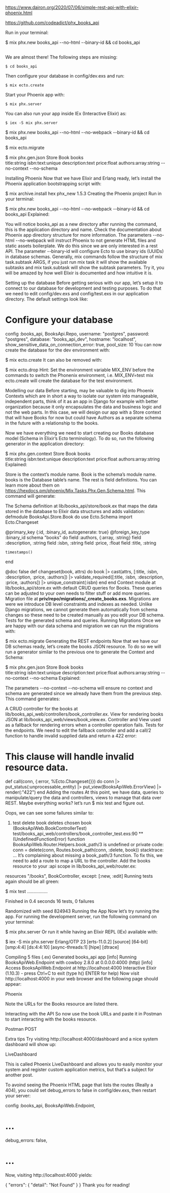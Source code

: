 https://www.dairon.org/2020/07/06/simple-rest-api-with-elixir-phoenix.html

https://github.com/codeadict/phx_books_api


Run in your terminal:

$ mix phx.new books_api --no-html  --binary-id && cd books_api
 
## 
We are almost there! The following steps are missing:

    $ cd books_api

Then configure your database in config/dev.exs and run:

    $ mix ecto.create

Start your Phoenix app with:

    $ mix phx.server

You can also run your app inside IEx (Interactive Elixir) as:

    $ iex -S mix phx.server


$ mix phx.new books_api --no-html --no-webpack --binary-id && cd books_api

$ mix ecto.migrate

$ mix phx.gen.json Store Book books \
title:string isbn:text:unique description:text price:float authors:array:string --no-context --no-schema

Installing Phoenix
Now that we have Elixir and Erlang ready, let’s install the Phoenix application bootstrapping script with:

$ mix archive.install hex phx_new 1.5.3
Creating the Phoenix project
Run in your terminal:

$ mix phx.new books_api --no-html --no-webpack --binary-id && cd books_api
Explained:

You will notice books_api as a new directory after running the command, this is the application directory and name. Check the documentation about Phoenix app directory structure for more information.
The parameters --no-html --no-webpack will instruct Phoenix to not generate HTML files and static assets boilerplate. We do this since we are only interested in a rest API.
The parameter --binary-id will configure Ecto to use binary ids (UUIDs) in database schemas.
Generally, mix commands follow the structure of mix task.subtask ARGS, if you just run mix task it will show the available subtasks and mix task.subtask will show the subtask parameters. Try it, you will be amazed by how well Elixir is documented and how intuitive it is.

Setting up the database
Before getting serious with our app, let’s setup it to connect to our database for development and testing purposes. To do that we need to edit config/dev.exs and config/test.exs in our application directory. The default settings look like:

# Configure your database
config :books_api, BooksApi.Repo,
  username: "postgres",
  password: "postgres",
  database: "books_api_dev",
  hostname: "localhost",
  show_sensitive_data_on_connection_error: true,
  pool_size: 10
You can now create the database for the dev environment with:

$ mix ecto.create
It can also be removed with:

$ mix ecto.drop
Hint: Set the environment variable MIX_ENV before the commands to switch the Phonenix environment, i.e. MIX_ENV=test mix ecto.create will create the database for the test environment.

Modelling our data
Before starting, may be valuable to dig into Phoenix Contexts which are in short a way to isolate our system into manageable, independent parts, think of it as an app in Django for example with better organization because it only encapsulates the data and business logic and not the web parts. In this case, we will design our app with a Store context that will have Books for now but could have Authors as a separate schema in the future with a relationship to the books.

Now we have everything we need to start creating our Books database model (Schema in Elixir’s Ecto terminology). To do so, run the following generator in the application directory:

$ mix phx.gen.context Store Book books \
title:string isbn:text:unique description:text price:float authors:array:string
Explained:

Store is the context’s module name.
Book is the schema’s module name.
books is the Database table’s name.
The rest is field definitions. You can learn more about them on https://hexdocs.pm/phoenix/Mix.Tasks.Phx.Gen.Schema.html.
This command will generate:

The Schema definition at lib/books_api/store/book.ex that maps the data stored in the database to Elixir data structures and adds validation:
defmodule BooksApi.Store.Book do
  use Ecto.Schema
  import Ecto.Changeset

  @primary_key {:id, :binary_id, autogenerate: true}
  @foreign_key_type :binary_id
  schema "books" do
    field :authors, {:array, :string}
    field :description, :string
    field :isbn, :string
    field :price, :float
    field :title, :string

    timestamps()
  end

  @doc false
  def changeset(book, attrs) do
    book
    |> cast(attrs, [:title, :isbn, :description, :price, :authors])
    |> validate_required([:title, :isbn, :description, :price, :authors])
    |> unique_constraint(:isbn)
  end
end
Context module at lib/books_api/store.ex with default CRUD queries for Books. These queries can be adjusted to your own needs to filter stuff or add more queries.
Migration file at **priv/repo/migrations/_create_books.exs**. Migrations are were we introduce DB level constraints and indexes as needed. Unlike Django migrations, we cannot generate them automatically from schema changes so these need to be created manually as you edit your DB schema.
Tests for the generated schema and queries.
Running Migrations
Once we are happy with our data schema and migration we can run the migrations with:

$ mix ecto.migrate
Generating the REST endpoints
Now that we have our DB schemas ready, let’s create the books JSON resource. To do so we will run a generator similar to the previous one to generate the Context and Schema:

$ mix phx.gen.json Store Book books \
title:string isbn:text:unique description:text price:float authors:array:string --no-context --no-schema
Explained:

The parameters --no-context --no-schema will ensure no context and schema are generated since we already have them from the previous step.
This command generates:

A CRUD controller for the books at lib/books_api_web/controllers/book_controller.ex.
View for rendering books JSON at lib/books_api_web/views/book_view.ex.
Controller and View used as a fallback for rendering errors when a controller operation fails.
Tests for the endpoints.
We need to edit the fallback controller and add a call/2 function to handle invalid supplied data and return a 422 error:

# This clause will handle invalid resource data.
def call(conn, {:error, %Ecto.Changeset{}}) do
    conn
    |> put_status(:unprocessable_entity)
    |> put_view(BooksApiWeb.ErrorView)
    |> render(:"422")
end
Adding the routes
At this point, we have data, queries to manipulate/query the data and controllers, views to manage that data over REST. Maybe everything works? let’s run $ mix test and figure out.

Oops, we can see some failures similar to:

  1) test delete book deletes chosen book (BooksApiWeb.BookControllerTest)
     test/books_api_web/controllers/book_controller_test.exs:90
     ** (UndefinedFunctionError) function BooksApiWeb.Router.Helpers.book_path/3 is undefined or private
     code: conn = delete(conn, Routes.book_path(conn, :delete, book))
     stacktrace:
       ...
It’s complaining about missing a book_path/3 function. To fix this, we need to add a route to map a URL to the controller. Add the books resource to your :api scope in lib/books_api_web/router.ex:

resources "/books", BookController, except: [:new, :edit]
Running tests again should be all green:

$ mix test
................

Finished in 0.4 seconds
16 tests, 0 failures

Randomized with seed 824943
Running the App
Now let’s try running the app. For running the development server, run the following command on your terminal:

$ mix phx.server
Or run it while having an Elixir REPL (IEx) available with:

$ iex -S mix phx.server
Erlang/OTP 23 [erts-11.0.2] [source] [64-bit] [smp:4:4] [ds:4:4:10] [async-threads:1] [hipe] [dtrace]

Compiling 5 files (.ex)
Generated books_api app
[info] Running BooksApiWeb.Endpoint with cowboy 2.8.0 at 0.0.0.0:4000 (http)
[info] Access BooksApiWeb.Endpoint at http://localhost:4000
Interactive Elixir (1.10.3) - press Ctrl+C to exit (type h() ENTER for help)
Now visit http://localhost:4000 in your web browser and the following page should appear:

Phoenix

Note the URLs for the Books resource are listed there.

Interacting with the API
So now use the book URLs and paste it in Postman to start interacting with the books resource.

Postman POST

Extra tips
Try visiting http://localhost:4000/dashboard and a nice system dashboard will show up:

LiveDashboard

This is called Phoenix LiveDashboard and allows you to easily monitor your system and register custom application metrics, but that’s a subject for another post.

To avoind seeing the Phoenix HTML page that lists the routes (Really a 404), you could set debug_errors to false in config/dev.exs, then restart your server:

config :books_api, BooksApiWeb.Endpoint,
  # ...
  debug_errors: false,
  # ...
Now, visiting http://localhost:4000 yields:

{ 
    "errors": {
        "detail": "Not Found"
    }
}
Thank you for reading!